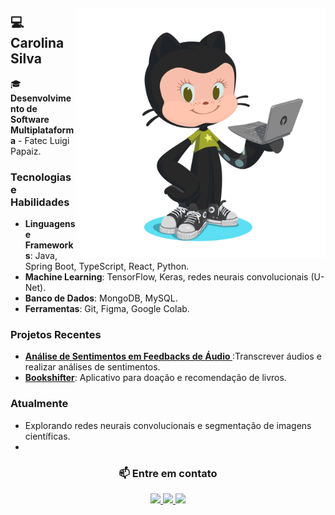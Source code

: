<img align='right' src='./img/octocat.png' style="width: 400px; margin-top:20px;">


<!-- [![](https://visitcount.itsvg.in/api?id=Carolina-Silva&icon=0&color=1)](https://visitcount.itsvg.in) -->


 <!-- [![Typing SVG](https://readme-typing-svg.herokuapp.com?font=Share+Tech+Mono&color=36d921&width=350&height=50&lines=Hello+World+!;&#128435;)](https://git.io/typing-svg)  -->


<div align="left">

  <H2 style='font'> 💻 Carolina Silva</H2> 

  🎓 **Desenvolvimento de Software Multiplataforma** - Fatec Luigi Papaiz.  

  ### Tecnologias e Habilidades  
- **Linguagens e Frameworks**:  Java, Spring Boot, TypeScript, React, Python.  
- **Machine Learning**: TensorFlow, Keras, redes neurais convolucionais (U-Net).  
- **Banco de Dados**: MongoDB, MySQL.  
- **Ferramentas**: Git, Figma, Google Colab.  

### Projetos Recentes  
- **[Análise de Sentimentos em Feedbacks de Áudio ](https://github.com/Carolina-Silva/sentiment_analysis_PLN)**:Transcrever áudios e realizar análises de sentimentos.  
- **[Bookshifter](https://github.com/Carolina-Silva/bookshifter)**: Aplicativo para doação e recomendação de livros.

###  Atualmente  
- Explorando redes neurais convolucionais e segmentação de imagens científicas.  
-  
<center>

### 📫 **Entre em contato**  
  <a href="https://www.instagram.com/carol._.ns" target="_blank">
    <img src="https://img.shields.io/badge/-Instagram-%23E4405F?style=for-the-badge&logo=instagram&logoColor=black&color=f8efd4" target="_blank">
  </a>
  <a href="mailto:nascimento.carolina202@gmail.com">
    <img src="https://img.shields.io/badge/-Gmail-%23333?style=for-the-badge&logo=gmail&logoColor=black&color=f8efd4" target="_blank">
  </a>
  <a href="(https://www.linkedin.com/in/carolina-silva01/" target="_blank">
    <img src="https://img.shields.io/badge/-LinkedIn-%230077B5?style=for-the-badge&logo=linkedin&logoColor=black&color=f8efd4" target="_blank">
  </a>
 
</center>
</div>
